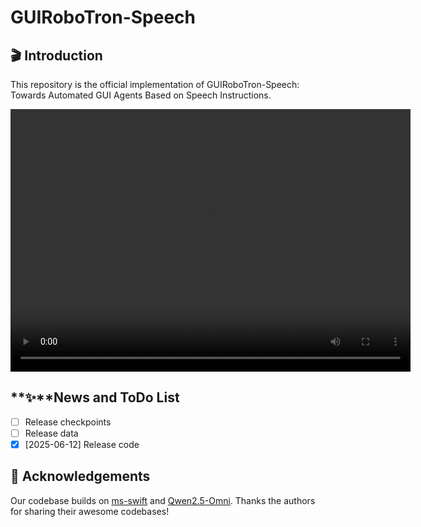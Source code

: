# GUIRoboTron-Speech

## 🎬 Introduction

This repository is the official implementation of GUIRoboTron-Speech: Towards Automated GUI Agents Based on Speech Instructions.

<video src="asset\demo.mp4"  width="640" height="420" controls>
</video>

## **✨**News and ToDo List

- [ ] Release checkpoints
- [ ] Release data
- [X] [2025-06-12] Release code

## 🤗 Acknowledgements

Our codebase builds on [ms-swift](https://github.com/modelscope/ms-swift) and [Qwen2.5-Omni](https://github.com/QwenLM/Qwen2.5-Omni). Thanks the authors for sharing their awesome codebases!
